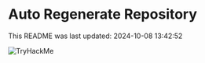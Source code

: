 # Auto Regenerate Repository

This README was last updated: 2024-10-08 13:42:52

 ![TryHackMe](https://tryhackme.com/badge/533634)